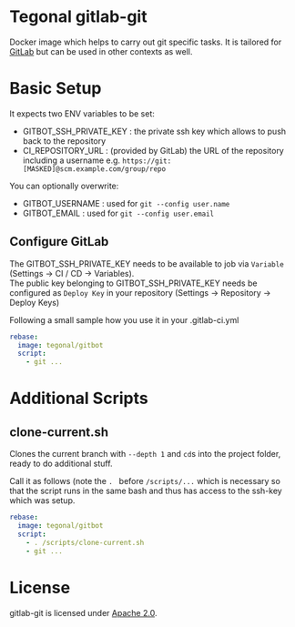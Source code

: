# Tegonal gitlab-git

Docker image which helps to carry out git specific tasks.
It is tailored for [GitLab](https://gitlab.com) but can be used in other contexts as well.

# Basic Setup

It expects two ENV variables to be set:
- GITBOT_SSH_PRIVATE_KEY : the private ssh key which allows to push back to the repository
- CI_REPOSITORY_URL : (provided by GitLab) the URL of the repository including a username e.g. `https://git:[MASKED]@scm.example.com/group/repo`

You can optionally overwrite:
- GITBOT_USERNAME : used for `git --config user.name`
- GITBOT_EMAIL : used for `git --config user.email`

## Configure GitLab

The GITBOT_SSH_PRIVATE_KEY needs to be available to job via `Variable` (Settings -> CI / CD -> Variables).  
The public key belonging to GITBOT_SSH_PRIVATE_KEY needs be configured as `Deploy Key` in your repository (Settings -> Repository -> Deploy Keys)

Following a small sample how you use it in your .gitlab-ci.yml 
```yml
rebase: 
  image: tegonal/gitbot
  script:
    - git ...
```


# Additional Scripts

## clone-current.sh

Clones the current branch with `--depth 1` and `cd`s into the project folder, ready to do additional stuff.


Call it as follows (note the `. ` before `/scripts/...` which is necessary so that the script runs in the same bash and thus has access to the ssh-key which was setup.

```yml
rebase: 
  image: tegonal/gitbot
  script:
    - . /scripts/clone-current.sh
    - git ...

```


# License
gitlab-git is licensed under [Apache 2.0](http://opensource.org/licenses/Apache2.0).